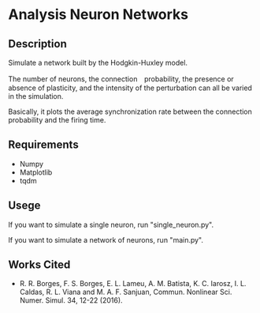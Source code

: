 # Analysis Neuron Networks

## Description
Simulate a network built by the Hodgkin-Huxley model.

The number of neurons, the connection　probability, the presence or absence of plasticity, and the intensity of the perturbation can all be varied in the simulation.

Basically, it plots the average synchronization rate between the connection probability and the firing time.

## Requirements
* Numpy
* Matplotlib
* tqdm

## Usege
If you want to simulate a single neuron, run "single_neuron.py".

If you want to simulate a network of neurons, run "main.py".

## Works Cited
* R. R. Borges, F. S. Borges, E. L. Lameu, A. M. Batista, K. C. Iarosz, I. L. Caldas, R. L. Viana and M. A. F. Sanjuan, Commun. Nonlinear Sci. Numer. Simul. 34, 12-22 (2016).

